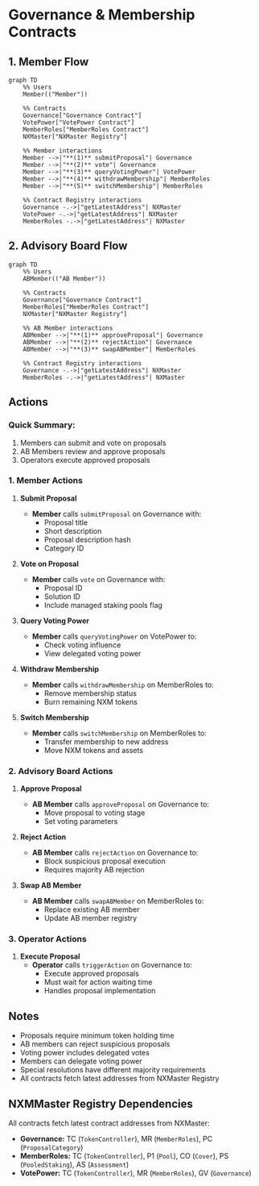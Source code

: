 # Governance & Membership Contracts

## 1. Member Flow

```mermaid
graph TD
    %% Users
    Member(("Member"))

    %% Contracts
    Governance["Governance Contract"]
    VotePower["VotePower Contract"]
    MemberRoles["MemberRoles Contract"]
    NXMaster["NXMaster Registry"]

    %% Member interactions
    Member -->|"**(1)** submitProposal"| Governance
    Member -->|"**(2)** vote"| Governance
    Member -->|"**(3)** queryVotingPower"| VotePower
    Member -->|"**(4)** withdrawMembership"| MemberRoles
    Member -->|"**(5)** switchMembership"| MemberRoles

    %% Contract Registry interactions
    Governance -.->|"getLatestAddress"| NXMaster
    VotePower -.->|"getLatestAddress"| NXMaster
    MemberRoles -.->|"getLatestAddress"| NXMaster
```

## 2. Advisory Board Flow

```mermaid
graph TD
    %% Users
    ABMember(("AB Member"))

    %% Contracts
    Governance["Governance Contract"]
    MemberRoles["MemberRoles Contract"]
    NXMaster["NXMaster Registry"]

    %% AB Member interactions
    ABMember -->|"**(1)** approveProposal"| Governance
    ABMember -->|"**(2)** rejectAction"| Governance
    ABMember -->|"**(3)** swapABMember"| MemberRoles

    %% Contract Registry interactions
    Governance -.->|"getLatestAddress"| NXMaster
    MemberRoles -.->|"getLatestAddress"| NXMaster
```

## Actions

### Quick Summary:

1. Members can submit and vote on proposals
2. AB Members review and approve proposals
3. Operators execute approved proposals

### 1. Member Actions

1. **Submit Proposal**

   - **Member** calls `submitProposal` on Governance with:
     - Proposal title
     - Short description
     - Proposal description hash
     - Category ID

2. **Vote on Proposal**

   - **Member** calls `vote` on Governance with:
     - Proposal ID
     - Solution ID
     - Include managed staking pools flag

3. **Query Voting Power**

   - **Member** calls `queryVotingPower` on VotePower to:
     - Check voting influence
     - View delegated voting power

4. **Withdraw Membership**

   - **Member** calls `withdrawMembership` on MemberRoles to:
     - Remove membership status
     - Burn remaining NXM tokens

5. **Switch Membership**
   - **Member** calls `switchMembership` on MemberRoles to:
     - Transfer membership to new address
     - Move NXM tokens and assets

### 2. Advisory Board Actions

1. **Approve Proposal**

   - **AB Member** calls `approveProposal` on Governance to:
     - Move proposal to voting stage
     - Set voting parameters

2. **Reject Action**

   - **AB Member** calls `rejectAction` on Governance to:
     - Block suspicious proposal execution
     - Requires majority AB rejection

3. **Swap AB Member**
   - **AB Member** calls `swapABMember` on MemberRoles to:
     - Replace existing AB member
     - Update AB member registry

### 3. Operator Actions

1. **Execute Proposal**
   - **Operator** calls `triggerAction` on Governance to:
     - Execute approved proposals
     - Must wait for action waiting time
     - Handles proposal implementation

## Notes

- Proposals require minimum token holding time
- AB members can reject suspicious proposals
- Voting power includes delegated votes
- Members can delegate voting power
- Special resolutions have different majority requirements
- All contracts fetch latest addresses from NXMaster Registry

## NXMMaster Registry Dependencies

All contracts fetch latest contract addresses from NXMaster:

- **Governance:** TC (`TokenController`), MR (`MemberRoles`), PC (`ProposalCategory`)
- **MemberRoles:** TC (`TokenController`), P1 (`Pool`), CO (`Cover`), PS (`PooledStaking`), AS (`Assessment`)
- **VotePower:** TC (`TokenController`), MR (`MemberRoles`), GV (`Governance`)
